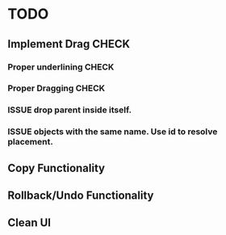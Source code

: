 # TODO


## Implement Drag CHECK

### Proper underlining CHECK
### Proper Dragging CHECK

### ISSUE drop parent inside itself.
### ISSUE objects with the same name. Use id to resolve placement.


## Copy Functionality

## Rollback/Undo Functionality

## Clean UI
